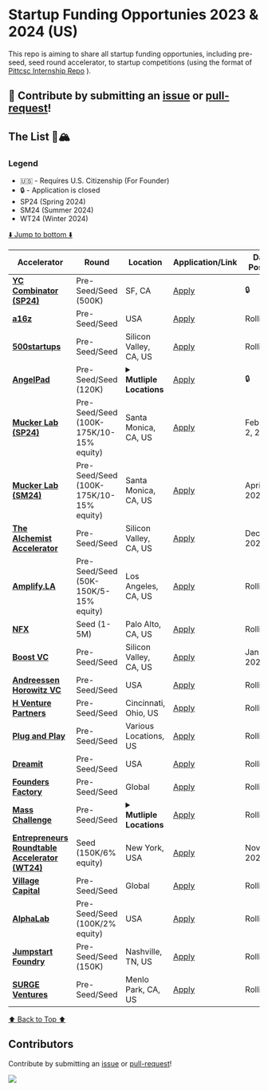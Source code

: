 # Startup Funding Opportunies 2023 & 2024 (US)

This repo is aiming to share all startup funding opportunies, including pre-seed, seed round accelerator, to startup competitions (using the format of <a href="https://github.com/SimplifyJobs/Summer2024-Internships">Pittcsc Internship Repo</a> ).

🙏 **Contribute** by submitting an [issue](https://github.com/CoderJeffrey/Startup-funding-opportunities/issues/new/choose) or [pull-request](https://github.com/CoderJeffrey/Startup-funding-opportunities/pulls)!
---

## The List 🚴🏔

### Legend
 - 🇺🇸 - Requires U.S. Citizenship (For Founder)
 - 🔒 - Application is closed
 - SP24 (Spring 2024)
 - SM24 (Summer 2024)
 - WT24 (Winter 2024)

[⬇️ Jump to bottom ⬇️](https://github.com/CoderJeffrey/Startup-funding-opportunities#Contributors)
<!-- Please leave a one line gap between this and the table TABLE_START (DO NOT CHANGE THIS LINE) -->

| Accelerator | Round | Location | Application/Link | Date Posted |
| ------- | ---- | -------- | ---------------- | ----------- |
| **[YC Combinator (SP24)](https://www.ycombinator.com/apply)** | Pre-Seed/Seed (500K) | SF, CA | <a href="https://www.ycombinator.com/apply">Apply</a> | 🔒 |
| **[a16z](https://info.a16z.com/TxO-Application-Form.html)** | Pre-Seed/Seed | USA | <a href="https://info.a16z.com/TxO-Application-Form.html">Apply</a> |  Rolling |
| **[500startups](http://500.co)** | Pre-Seed/Seed | Silicon Valley, CA, US | [Apply](http://500.co) | Rolling |
| **[AngelPad](http://angelpad.com/)** | Pre-Seed/Seed (120K) | <details><summary>**Mutliple Locations**</summary>San Francisco, CA<br>New York, NY, US</details>| <a href="http://angelpad.com/">Apply</a> | 🔒 |
| **[Mucker Lab (SP24)](http://muckerlab.com)** | Pre-Seed/Seed (100K-175K/10-15% equity) | Santa Monica, CA, US | <a href="https://airtable.com/appCBXWRvcmsRBylG/shr9wDy6T7sY8O72u">Apply</a> | February 2, 2024 |
| **[Mucker Lab (SM24)](http://muckerlab.com)** | Pre-Seed/Seed (100K-175K/10-15% equity) | Santa Monica, CA, US | <a href="https://airtable.com/appCBXWRvcmsRBylG/shr9wDy6T7sY8O72u">Apply</a> | April 26, 2024 |
| **[The Alchemist Accelerator](http://www.alchemistaccelerator.com/)** | Pre-Seed/Seed | Silicon Valley, CA, US | <a href="https://www.alchemistaccelerator.com/apply?hsCtaTracking=158cbd02-6c3d-4216-bc77-8041cac65ee1%7C09bb0443-2928-405b-ba25-3831dbfaebce">Apply</a> | Dec 29, 2023 |
| **[Amplify.LA](http://amplify.la)** | Pre-Seed/Seed (50K-150K/5-15% equity) | Los Angeles, CA, US | <a href="https://amplify.la/contact/">Apply</a> | Rolling |
| **[NFX](http://www.nfx.com/company/growth)** | Seed (1-5M) | Palo Alto, CA, US | <a href="https://signal.nfx.com/login">Apply</a> | Rolling |
| **[Boost VC](http://www.boost.vc)** | Pre-Seed/Seed | Silicon Valley, CA, US | <a href="https://boostvc.submittable.com/submit">Apply</a> | Jan 2024 |
| **[Andreessen Horowitz VC](https://a16z.com/)** | Pre-Seed/Seed | USA | <a href="https://info.a16z.com/TxO-Application-Form.html">Apply</a> | Rolling | 
| **[H Venture Partners](https://h.ventures/)** | Pre-Seed/Seed | Cincinnati, Ohio, US | <a href="https://h.ventures/pitch-us">Apply</a> | Rolling |
| **[Plug and Play](https://www.plugandplaytechcenter.com/)** | Pre-Seed/Seed | Various Locations, US | <a href="https://www.plugandplaytechcenter.com/join/">Apply</a> | Rolling |
| **[Dreamit](https://www.dreamit.com/)** | Pre-Seed/Seed | USA | <a href="https://www.dreamit.com/getstarted">Apply</a> | Rolling |
| **[Founders Factory](https://foundersfactory.com/)** | Pre-Seed/Seed | Global | <a href="https://foundersfactory.com/">Apply</a> | Rolling |
| **[Mass Challenge](https://masschallenge.org/)** | Pre-Seed/Seed | <details><summary>**Mutliple Locations**</summary>Boston, MA<br>Austin, TX<br>Houston, TX<br>Dallas, TX</details> | <a href="https://accelerate.masschallenge.org/accounts/register/">Apply</a> | Rolling |
| **[Entrepreneurs Roundtable Accelerator (WT24)](https://www.eranyc.com/)** | Seed (150K/6% equity) | New York, USA | <a href="https://www.eranyc.com/apply/">Apply</a> | Nov 6, 2023 |
| **[Village Capital](https://vilcap.com/)** | Pre-Seed/Seed | Global | <a href="https://vilcap.com/programs">Apply</a> | Rolling |
| **[AlphaLab](https://www.alphalab.org/)** | Pre-Seed/Seed (100K/2% equity) | USA | <a href="https://www.f6s.com/alapplication">Apply</a> | Rolling |
| **[Jumpstart Foundry](https://jsf.co/)** | Pre-Seed/Seed (150K) | Nashville, TN, US | <a href="https://jsf.co/apply/">Apply</a> | Rolling |
| **[SURGE Ventures](https://www.surgeventures.com/)** | Pre-Seed/Seed | Menlo Park, CA, US | <a href="https://www.surgeventures.com/apply">Apply</a> | Rolling |


<!-- Please leave a one line gap between this and the table TABLE_END (DO NOT CHANGE THIS LINE) -->
[⬆️ Back to Top ⬆️](https://github.com/CoderJeffrey/Startup-funding-opportunities#the-list-)

## Contributors

Contribute by submitting an [issue](https://github.com/CoderJeffrey/Startup-funding-opportunities/issues/new/choose) or [pull-request](https://github.com/CoderJeffrey/Startup-funding-opportunities/pulls)!


<a href="https://github.com/CoderJeffrey/Startup-funding-opportunities/graphs/contributors">
  <img src="https://contrib.rocks/image?repo=CoderJeffrey/Startup-funding-opportunities" />
</a>